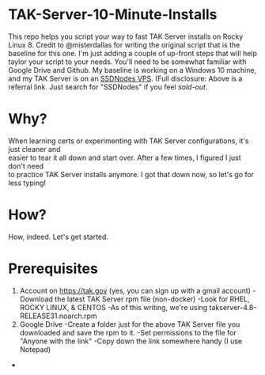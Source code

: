 # TAK-Server-10-Minute-Installs
This repo helps you script your way to fast TAK Server installs on Rocky Linux 8.
Credit to @misterdallas for writing the original script that is the baseline for this one.
I'm just adding a couple of up-front steps that will help taylor your script to your needs.
You'll need to be somewhat familiar with Google Drive and Github.
My baseline is working on a Windows 10 machine, and my TAK Server is on an [SSDNodes VPS](https://www.ssdnodes.com/manage/aff.php?aff=1554). 
(Full disclosure: Above is a referral link.  Just search for "SSDNodes" if you feel _sold-out_.

# Why?
When learning certs or experimenting with TAK Server configurations, it's just cleaner and  
easier to tear it all down and start over.  After a few times, I figured I just don't need  
to practice TAK Server installs anymore.  I got that down now, so let's go for less typing!

# How?
How, indeed.  Let's get started.

# Prerequisites
1. Account on https://tak.gov (yes, you can sign up with a gmail account)
 -Download the latest TAK Server rpm file (non-docker)
 -Look for RHEL, ROCKY LINUX, & CENTOS
 -As of this writing, we're using takserver-4.8-RELEASE31.noarch.rpm
3. Google Drive
  -Create a folder just for the above TAK Server file you downloaded and save the rpm to it.
  -Set permissions to the file for "Anyone with the link"
  -Copy down the link somewhere handy (I use Notepad)
  -
